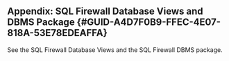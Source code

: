 ##  Appendix: SQL Firewall Database Views and DBMS Package {#GUID-A4D7F0B9-FFEC-4E07-818A-53E78EDEAFFA} 

See the SQL Firewall Database Views and the SQL Firewall DBMS package. 
